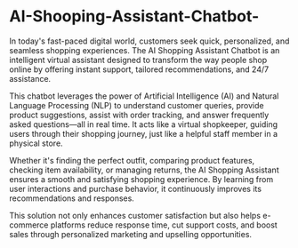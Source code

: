 # AI-Shooping-Assistant-Chatbot-

In today's fast-paced digital world, customers seek quick, personalized, and seamless shopping experiences. The AI Shopping Assistant Chatbot is an intelligent virtual assistant designed to transform the way people shop online by offering instant support, tailored recommendations, and 24/7 assistance.

This chatbot leverages the power of Artificial Intelligence (AI) and Natural Language Processing (NLP) to understand customer queries, provide product suggestions, assist with order tracking, and answer frequently asked questions—all in real time. It acts like a virtual shopkeeper, guiding users through their shopping journey, just like a helpful staff member in a physical store.

Whether it's finding the perfect outfit, comparing product features, checking item availability, or managing returns, the AI Shopping Assistant ensures a smooth and satisfying shopping experience. By learning from user interactions and purchase behavior, it continuously improves its recommendations and responses.

This solution not only enhances customer satisfaction but also helps e-commerce platforms reduce response time, cut support costs, and boost sales through personalized marketing and upselling opportunities.
